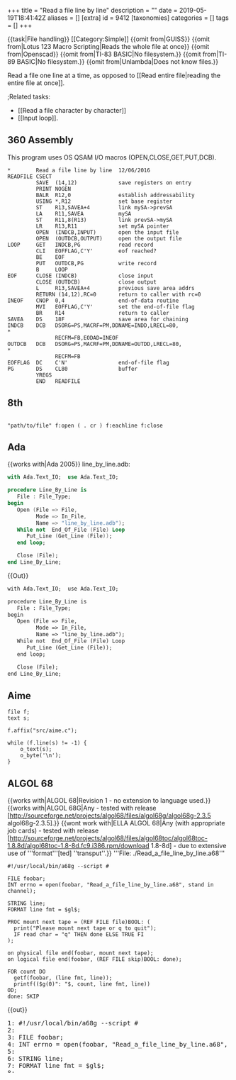 +++
title = "Read a file line by line"
description = ""
date = 2019-05-19T18:41:42Z
aliases = []
[extra]
id = 9412
[taxonomies]
categories = []
tags = []
+++

{{task|File handling}} [[Category:Simple]]
{{omit from|GUISS}}
{{omit from|Lotus 123 Macro Scripting|Reads the whole file at once}}
{{omit from|Openscad}}
{{omit from|TI-83 BASIC|No filesystem.}}
{{omit from|TI-89 BASIC|No filesystem.}}
{{omit from|Unlambda|Does not know files.}}

Read a file one line at a time,
as opposed to [[Read entire file|reading the entire file at once]].


;Related tasks:
* [[Read a file character by character]]
* [[Input loop]].





## 360 Assembly

This program uses OS QSAM I/O macros (OPEN,CLOSE,GET,PUT,DCB).

```360asm
*        Read a file line by line  12/06/2016
READFILE CSECT
         SAVE  (14,12)             save registers on entry
         PRINT NOGEN
         BALR  R12,0               establish addressability
         USING *,R12               set base register
         ST    R13,SAVEA+4         link mySA->prevSA
         LA    R11,SAVEA           mySA
         ST    R11,8(R13)          link prevSA->mySA
         LR    R13,R11             set mySA pointer
         OPEN  (INDCB,INPUT)       open the input file
         OPEN  (OUTDCB,OUTPUT)     open the output file
LOOP     GET   INDCB,PG            read record
         CLI   EOFFLAG,C'Y'        eof reached?
         BE    EOF
         PUT   OUTDCB,PG           write record
         B     LOOP
EOF      CLOSE (INDCB)             close input
         CLOSE (OUTDCB)            close output
         L     R13,SAVEA+4         previous save area addrs
         RETURN (14,12),RC=0       return to caller with rc=0
INEOF    CNOP  0,4                 end-of-data routine
         MVI   EOFFLAG,C'Y'        set the end-of-file flag
         BR    R14                 return to caller
SAVEA    DS    18F                 save area for chaining
INDCB    DCB   DSORG=PS,MACRF=PM,DDNAME=INDD,LRECL=80,                 *
               RECFM=FB,EODAD=INEOF
OUTDCB   DCB   DSORG=PS,MACRF=PM,DDNAME=OUTDD,LRECL=80,                *
               RECFM=FB
EOFFLAG  DC    C'N'                end-of-file flag
PG       DS    CL80                buffer
         YREGS
         END   READFILE
```



## 8th


```forth

"path/to/file" f:open ( . cr ) f:eachline f:close

```



## Ada

{{works with|Ada 2005}}
line_by_line.adb:

```Ada
with Ada.Text_IO;  use Ada.Text_IO;

procedure Line_By_Line is
   File : File_Type;
begin
   Open (File => File,
         Mode => In_File,
         Name => "line_by_line.adb");
   While not  End_Of_File (File) Loop
      Put_Line (Get_Line (File));
   end loop;

   Close (File);
end Line_By_Line;

```


{{Out}}

```txt
with Ada.Text_IO;  use Ada.Text_IO;

procedure Line_By_Line is
   File : File_Type;
begin
   Open (File => File,
         Mode => In_File,
         Name => "line_by_line.adb");
   While not  End_Of_File (File) Loop
      Put_Line (Get_Line (File));
   end loop;

   Close (File);
end Line_By_Line;

```



## Aime


```aime
file f;
text s;

f.affix("src/aime.c");

while (f.line(s) != -1) {
    o_text(s);
    o_byte('\n');
}
```



## ALGOL 68

{{works with|ALGOL 68|Revision 1 - no extension to language used.}}
{{works with|ALGOL 68G|Any - tested with release [http://sourceforge.net/projects/algol68/files/algol68g/algol68g-2.3.5 algol68g-2.3.5].}}
{{wont work with|ELLA ALGOL 68|Any (with appropriate job cards) - tested with release [http://sourceforge.net/projects/algol68/files/algol68toc/algol68toc-1.8.8d/algol68toc-1.8-8d.fc9.i386.rpm/download 1.8-8d] - due to extensive use of '''format'''[ted] ''transput''.}}
'''File: ./Read_a_file_line_by_line.a68'''
```algol68
#!/usr/local/bin/a68g --script #

FILE foobar;
INT errno = open(foobar, "Read_a_file_line_by_line.a68", stand in channel);

STRING line;
FORMAT line fmt = $gl$;

PROC mount next tape = (REF FILE file)BOOL: (
  print("Please mount next tape or q to quit");
  IF read char = "q" THEN done ELSE TRUE FI
);

on physical file end(foobar, mount next tape);
on logical file end(foobar, (REF FILE skip)BOOL: done);

FOR count DO
  getf(foobar, (line fmt, line));
  printf(($g(0)": "$, count, line fmt, line))
OD;
done: SKIP
```

{{out}}
<pre style="height:15ex;overflow:scroll">
1: #!/usr/local/bin/a68g --script #
2:
3: FILE foobar;
4: INT errno = open(foobar, "Read_a_file_line_by_line.a68", stand in channel);
5:
6: STRING line;
7: FORMAT line fmt = $gl$;
8:
9: PROC mount next tape = (REF FILE file)BOOL: (
10:   print("Please mount next tape or q to quit");
11:   IF read char = "q" THEN done ELSE TRUE FI
12: );
13:
14: on physical file end(foobar, mount next tape);
15: on logical file end(foobar, (REF FILE skip)BOOL: done);
16:
17: FOR count DO
18:   getf(foobar, (line fmt, line));
19:   printf(($g(0)": "$, count, line fmt, line))
20: OD;
21: done: SKIP

```



## Astro


```python
for line in lines open('input.txt'):
    print line

```



## ARM Assembly

{{works with|as|Raspberry Pi}}

```ARM Assembly

/* ARM assembly Raspberry PI  */
/*  program readfile.s   */

/* Constantes    */
.equ STDOUT, 1                           @ Linux output console
.equ EXIT,   1                           @ Linux syscall
.equ READ,   3
.equ WRITE,  4
.equ OPEN,   5
.equ CLOSE,  6

.equ O_RDWR,  0x0002                    @ open for reading and writing

.equ BUFFERSIZE,          100
.equ LINESIZE,            100

/*******************************************/
/* Structures                               */
/********************************************/
/* structure read file*/
    .struct  0
readfile_Fd:                           @ File descriptor
    .struct  readfile_Fd + 4
readfile_buffer:                       @ read buffer
    .struct  readfile_buffer + 4
readfile_buffersize:                   @ buffer size
    .struct  readfile_buffersize + 4
readfile_line:                         @ line buffer
    .struct  readfile_line + 4
readfile_linesize:                     @ line buffer size
    .struct  readfile_linesize + 4
readfile_pointer:
    .struct  readfile_pointer + 4      @ read pointer  (init to buffer size + 1)
readfile_end:
/* Initialized data */
.data
szFileName:              .asciz "fictest.txt"
szCarriageReturn:        .asciz "\n"
/* datas error display */
szMessErreur:        .asciz "Error detected.\n"
szMessErr:           .ascii "Error code hexa : "
sHexa:               .space 9,' '
                     .ascii "  decimal :  "
sDeci:               .space 15,' '
                     .asciz "\n"

/* UnInitialized data */
.bss
sBuffer:             .skip BUFFERSIZE             @ buffer result
szLineBuffer:        .skip LINESIZE
.align 4
stReadFile:          .skip readfile_end

/*  code section */
.text
.global main
main:
    ldr r0,iAdrszFileName               @ File name
    mov r1,#O_RDWR                      @  flags
    mov r2,#0                           @ mode
    mov r7,#OPEN                        @ open file
    svc #0
    cmp r0,#0                           @ error ?
    ble error
    ldr r1,iAdrstReadFile               @ init struture readfile
    str r0,[r1,#readfile_Fd]            @ save FD in structure
    ldr r0,iAdrsBuffer                  @ buffer address
    str r0,[r1,#readfile_buffer]
    mov r0,#BUFFERSIZE                  @ buffer size
    str r0,[r1,#readfile_buffersize]
    ldr r0,iAdrszLineBuffer             @ line buffer address
    str r0,[r1,#readfile_line]
    mov r0,#LINESIZE                    @ line buffer size
    str r0,[r1,#readfile_linesize]
    mov r0,#BUFFERSIZE + 1              @ init read pointer
    str r0,[r1,#readfile_pointer]
1:                                      @ begin read loop
    mov r0,r1
    bl readLineFile
    cmp r0,#0
    beq end                             @ end loop
    blt error

    ldr r0,iAdrszLineBuffer             @  display line
    bl affichageMess
    ldr r0,iAdrszCarriageReturn         @ display line return
    bl affichageMess
    b 1b                                @ and loop

end:
    ldr r1,iAdrstReadFile
    ldr r0,[r1,#readfile_Fd]            @ load FD to structure
    mov r7, #CLOSE                      @ call system close file
    svc #0
    cmp r0,#0
    blt error
    mov r0,#0                           @ return code
    b 100f
error:
    ldr r1,iAdrszMessErreur             @ error message
    bl   displayError
    mov r0,#1                           @ return error code
100:                                    @ standard end of the program
    mov r7, #EXIT                       @ request to exit program
    svc 0                               @ perform system call
iAdrsBuffer:               .int sBuffer
iAdrszFileName:            .int szFileName
iAdrszMessErreur:          .int szMessErreur
iAdrszCarriageReturn:      .int szCarriageReturn
iAdrstReadFile:            .int stReadFile
iAdrszLineBuffer:          .int szLineBuffer
/******************************************************************/
/*     sub strings  index start  number of characters             */
/******************************************************************/
/* r0 contains the address of the structure */
/* r0 returns number of characters or -1 if error */
readLineFile:
    push {r1-r8,lr}                             @ save  registers
    mov r4,r0                                   @ save structure
    ldr r1,[r4,#readfile_buffer]
    ldr r2,[r4,#readfile_buffersize]
    ldr r5,[r4,#readfile_pointer]
    ldr r6,[r4,#readfile_linesize]
    ldr r7,[r4,#readfile_buffersize]
    ldr r8,[r4,#readfile_line]
    mov r3,#0                                   @ line pointer
    strb r3,[r8,r3]                             @ store zéro in line buffer
    cmp r5,r2                                   @ pointer buffer < buffer size ?
    ble 2f                                      @ no file read
1:                                              @ loop read file
    ldr r0,[r4,#readfile_Fd]
    mov r7,#READ                                @ call system read file
    svc 0
    cmp r0,#0                                   @ error read or end ?
    ble 100f
    mov r7,r0                                   @ number of read characters
    mov r5,#0                                   @ init buffer pointer

2:                                              @ begin loop copy characters
    ldrb r0,[r1,r5]                             @ load 1 character read buffer
    cmp r0,#0x0A                                @ end line ?
    beq 4f
    strb r0,[r8,r3]                             @ store character in line buffer
    add r3,#1                                   @ increment pointer line
    cmp r3,r6
    movgt r0,#-2                                @ line buffer too small -> error
    bgt 100f
    add r5,#1                                   @ increment buffer pointer
    cmp r5,r2                                   @ end buffer ?
    bge 1b                                      @ yes new read
    cmp r5,r7                                   @ read characters ?
    blt 2b                                      @ no loop
                                                @ final
    cmp r3,#0                                   @ no characters in line buffer ?
    beq 100f
4:
    mov r0,#0
    strb r0,[r8,r3]                             @ store zéro final
    add r5,#1
    str r5,[r4,#readfile_pointer]               @ store pointer in structure
    str r7,[r4,#readfile_buffersize]            @ store number of last characters
    mov r0,r3                                   @ return length of line
100:
    pop {r1-r8,lr}                              @ restaur registers
    bx lr                                       @ return

/******************************************************************/
/*     display text with size calculation                         */
/******************************************************************/
/* r0 contains the address of the message */
affichageMess:
    push {r0,r1,r2,r7,lr}                       @ save  registers
    mov r2,#0                                   @ counter length */
1:                                              @ loop length calculation
    ldrb r1,[r0,r2]                             @ read octet start position + index
    cmp r1,#0                                   @ if 0 its over
    addne r2,r2,#1                              @ else add 1 in the length
    bne 1b                                      @ and loop
                                                @ so here r2 contains the length of the message
    mov r1,r0                                   @ address message in r1
    mov r0,#STDOUT                              @ code to write to the standard output Linux
    mov r7, #WRITE                              @ code call system "write"
    svc #0                                      @ call system
    pop {r0,r1,r2,r7,lr}                        @ restaur registers
    bx lr                                       @ return
/***************************************************/
/*   display error message                        */
/***************************************************/
/* r0 contains error code  r1 : message address */
displayError:
    push {r0-r2,lr}                         @ save registers
    mov r2,r0                               @ save error code
    mov r0,r1
    bl affichageMess
    mov r0,r2                               @ error code
    ldr r1,iAdrsHexa
    bl conversion16                         @ conversion hexa
    mov r0,r2                               @ error code
    ldr r1,iAdrsDeci                        @ result address
    bl conversion10S                        @ conversion decimale
    ldr r0,iAdrszMessErr                    @ display error message
    bl affichageMess
100:
    pop {r0-r2,lr}                          @ restaur registers
    bx lr                                   @ return
iAdrszMessErr:                 .int szMessErr
iAdrsHexa:                     .int sHexa
iAdrsDeci:                     .int sDeci
/******************************************************************/
/*     Converting a register to hexadecimal                      */
/******************************************************************/
/* r0 contains value and r1 address area   */
conversion16:
    push {r1-r4,lr}                          @ save registers
    mov r2,#28                               @ start bit position
    mov r4,#0xF0000000                       @ mask
    mov r3,r0                                @ save entry value
1:                                           @ start loop
    and r0,r3,r4                             @ value register and mask
    lsr r0,r2                                @ move right
    cmp r0,#10                               @ compare value
    addlt r0,#48                             @ <10  ->digit
    addge r0,#55                             @ >10  ->letter A-F
    strb r0,[r1],#1                          @ store digit on area and + 1 in area address
    lsr r4,#4                                @ shift mask 4 positions
    subs r2,#4                               @ counter bits - 4 <= zero  ?
    bge 1b                                   @ no -> loop

100:
    pop {r1-r4,lr}                                     @ restaur registers
    bx lr
/***************************************************/
/*  Converting a register to a signed decimal      */
/***************************************************/
/* r0 contains value and r1 area address    */
conversion10S:
    push {r0-r4,lr}       @ save registers
    mov r2,r1             @ debut zone stockage
    mov r3,#'+'           @ par defaut le signe est +
    cmp r0,#0             @ negative number ?
    movlt r3,#'-'         @ yes
    mvnlt r0,r0           @ number inversion
    addlt r0,#1
    mov r4,#10            @ length area
1:                        @ start loop
    bl divisionpar10U
    add r1,#48            @ digit
    strb r1,[r2,r4]       @ store digit on area
    sub r4,r4,#1          @ previous position
    cmp r0,#0             @ stop if quotient = 0
    bne 1b

    strb r3,[r2,r4]       @ store signe
    subs r4,r4,#1         @ previous position
    blt  100f             @ if r4 < 0 -> end

    mov r1,#' '           @ space
2:
    strb r1,[r2,r4]       @store byte space
    subs r4,r4,#1         @ previous position
    bge 2b                @ loop if r4 > 0
100:
    pop {r0-r4,lr}        @ restaur registers
    bx lr
/***************************************************/
/*   division par 10   unsigned                    */
/***************************************************/
/* r0 dividende   */
/* r0 quotient    */
/* r1 remainder   */
divisionpar10U:
    push {r2,r3,r4, lr}
    mov r4,r0                                          @ save value
    //mov r3,#0xCCCD                                   @ r3 <- magic_number lower  raspberry 3
    //movt r3,#0xCCCC                                  @ r3 <- magic_number higter raspberry 3
    ldr r3,iMagicNumber                                @ r3 <- magic_number    raspberry 1 2
    umull r1, r2, r3, r0                               @ r1<- Lower32Bits(r1*r0) r2<- Upper32Bits(r1*r0)
    mov r0, r2, LSR #3                                 @ r2 <- r2 >> shift 3
    add r2,r0,r0, lsl #2                               @ r2 <- r0 * 5
    sub r1,r4,r2, lsl #1                               @ r1 <- r4 - (r2 * 2)  = r4 - (r0 * 10)
    pop {r2,r3,r4,lr}
    bx lr                                              @ leave function
iMagicNumber:  	.int 0xCCCCCCCD


```



## AutoHotkey



```AutoHotkey
; --> Prompt the user to select the file being read

FileSelectFile, File, 1, %A_ScriptDir%, Select the (text) file to read, Documents (*.txt) ; Could of course be set to support other filetypes
If Errorlevel ; If no file selected
	ExitApp

; --> Main loop: Input (File), Output (Text)

Loop
{
FileReadLine, Line, %File%, %A_Index% ; Reads line N (where N is loop iteration)
if Errorlevel ; If line does not exist, break loop
	break
Text .= A_Index ". " Line . "`n" ; Appends the line to the variable "Text", adding line number before & new line after
}

; --> Delivers the output as a text file

FileDelete, Output.txt ; Makes sure output is clear before writing
FileAppend, %Text%, Output.txt ; Writes the result to Output.txt
Run Output.txt ; Shows the created file
```



## AWK

Reading files line-by-line is the standard operation of awk.

'''One-liner:'''

```AWK
awk '{ print $0 }' filename
```


'''Shorter:'''

Printing the input is the default-action for matching lines,
and "1" evaluates to "True",

so this is the shortest possible awk-program
(not counting the [[Empty program]]):

```AWK
awk '1' filename
```


'''Longer:'''

Reading several files, with some processing:

```AWK
# usage: awk  -f readlines.awk  *.txt
BEGIN  { print "# Reading..." }
FNR==1 { f++; print "# File #" f, ":", FILENAME }
/^#/   { c++; next }               # skip lines starting with "#", but count them
/you/  { gsub("to", "TO") }        # change text in lines with "you" somewhere
/TO/   { print FNR,":",$0; next }  # print with line-number
       { print }                   # same as "print $0"
END    { print "# Done with", f, "file(s), with a total of", NR, "lines." }
END    { print "# Comment-lines:", c }
```

Note:
* The variables c and f are initialized automatically to 0
*  NR is the number of records read so far, for all files read
* FNR is the number of records read from the current file
* There can be multiple BEGIN and END-blocks
{{in}}

```txt

# This is the file input.txt
you can use it
to provide input
to your program to do
some processing.

```

{{out}}

```txt

# Reading...
# File #1 : input.txt
you can use it
to provide input
4 : TO your program TO do
some processing.
# Done with 1 file(s), with a total of 5 lines.
# Comment-lines: 1

```



## BASIC


=
## BaCon
=

```freebasic
' Read a file line by line
filename$ = "readlines.bac"
OPEN filename$ FOR READING AS fh
READLN fl$ FROM fh
WHILE ISFALSE(ENDFILE(fh))
    INCR lines
    READLN fl$ FROM fh
WEND
PRINT lines, " lines in ", filename$
CLOSE FILE fh
```


{{out}}

```txt
prompt$ ./readlines
10 lines in readlines.bac
```


==={{header|IS-BASIC}}===
<lang IS-BASIC>100 INPUT PROMPT "Filename: ":NAME$
110 OPEN #1:NAME$ ACCESS INPUT
120 COPY FROM #1 TO #0
130 CLOSE #1
```


=
## Locomotive Basic
=


```locobasic
10 OPENIN"foo.txt"
20 WHILE NOT EOF
30 LINE INPUT#9,i$
40 PRINT i$
50 WEND
```


=
## ZX Spectrum Basic
=
The tape recorder interface does not support fragmented reads, because tape recorder start and stop is not atomic, (and a leadin is required for tape input).
However, the microdrive does support fragmented reads.
In the following example, we read a file line by line from a file on microdrive 1.


```basic
10 REM open my file for input
20 OPEN #4;"m";1;"MYFILE": REM stream 4 is the first available for general purpose
30 INPUT #4; LINE a$: REM a$ will hold our line from the file
40 REM because we do not know how many lines are in the file, we need an error trap
50 REM to gracefully exit when the file is read. (omitted from this example)
60 REM to prevent an error at end of file, place a handler here
100 GOTO 30
```



## Batch File

This takes account on the blank lines, because FOR ignores blank lines when reading a file.

```dos
@echo off
rem delayed expansion must be disabled before the FOR command.
setlocal disabledelayedexpansion
for /f "tokens=1* delims=]" %%A in ('type "File.txt"^|find /v /n ""') do (
	set var=%%B
	setlocal enabledelayedexpansion
		echo(!var!
	endlocal
)
```



## BBC BASIC

{{works with|BBC BASIC for Windows}}
This method is appropriate if the lines are terminated by a single CR or LF:

```bbcbasic
      file% = OPENIN("*.txt")
      IF file%=0 ERROR 100, "File could not be opened"
      WHILE NOT EOF#file%
        a$ = GET$#file%
      ENDWHILE
      CLOSE #file%
```

This method is appropriate if the lines are terminated by a CRLF pair:

```bbcbasic
      file% = OPENIN("*.txt")
      IF file%=0 ERROR 100, "File could not be opened"
      WHILE NOT EOF#file%
        INPUT #file%, a$
        IF ASCa$=10 a$ = MID$(a$,2)
      ENDWHILE
      CLOSE #file%
```



## Bracmat

<code>fil</code> is a relatively low level Bracmat function for manipulating files. Depending on the parameters it opens, closes, reads, writes a file or reads or sets the file position.

```bracmat
  fil$("test.txt",r)    { r opens a text file, rb opens a binary file for reading }
& fil$(,STR,\n)         { first argument empty: same as before (i.e. "test.txt") }
                        { if \n were replaced by e.g. "\n\t " we would read word-wise instead }
& 0:?lineno
&   whl
  ' ( fil$:(?line.?sep) { "sep" contains found stop character, i.e. \n }
    & put$(line (1+!lineno:?lineno) ":" !line \n)
    )
& (fil$(,SET,-1)|);     { Setting file position before start closes file, and fails.
                          Therefore the | }
```



## Brat


```brat
include :file

file.each_line "foobar.txt" { line |
  p line
}
```



## C


### with fgets


```c
/*
 * Read (and write) the standard input file
 * linie-by-line. This version is for ASCII
 * encoded text files.
 */
#include <stdio.h>

/*
 * BUFSIZE is a max size of line plus 1.
 *
 * It would be nice to dynamically allocate  bigger buffer for longer lines etc.
 * - but this example is as simple as possible. Dynamic buffer allocation from
 * the heap may not be a good idea as it seems, because it can cause memory
 * segmentation in embeded systems.
 */
#define BUFSIZE 1024

int main(void)
{
    static char buffer[BUFSIZE];

    /*
     * Never use gets() instead fgets(), because gets()
     * is a really unsafe function.
     */
    while (fgets(buffer, BUFSIZE, stdin))
        puts(buffer);

    return 0;
}
```



### with getline


```C
// From manpage for "getline"

#include <stdio.h>
#include <stdlib.h>

int main(void)
{
	FILE *stream;
	char *line = NULL;
	size_t len = 0;
	ssize_t read;

	stream = fopen("file.txt", "r");
	if (stream == NULL)
		exit(EXIT_FAILURE);

	while ((read = getline(&line, &len, stream)) != -1) {
		printf("Retrieved line of length %u :\n", read);
		printf("%s", line);
	}

	free(line);
	fclose(stream);
	exit(EXIT_SUCCESS);
}
```


=== Using mmap() ===
Implementation using mmap syscall.  Works on Linux 2.6.* and on *BSDs.  Line reading routine takes a callback function, each line is passed into callback as begin and end pointer.  Let OS handle your memory pages, we don't need no stinking mallocs.

```c
#include <stdio.h>
#include <sys/types.h>
#include <sys/stat.h>
#include <fcntl.h>
#include <unistd.h>
#include <sys/mman.h>
#include <errno.h>
#include <err.h>

int read_lines(const char * fname, int (*call_back)(const char*, const char*))
{
        int fd = open(fname, O_RDONLY);
        struct stat fs;
        char *buf, *buf_end;
        char *begin, *end, c;

        if (fd == -1) {
                err(1, "open: %s", fname);
                return 0;
        }

        if (fstat(fd, &fs) == -1) {
                err(1, "stat: %s", fname);
                return 0;
        }

        /* fs.st_size could have been 0 actually */
        buf = mmap(0, fs.st_size, PROT_READ, MAP_SHARED, fd, 0);
        if (buf == (void*) -1) {
                err(1, "mmap: %s", fname);
                close(fd);
                return 0;
        }

        buf_end = buf + fs.st_size;

        begin = end = buf;
        while (1) {
                if (! (*end == '\r' || *end == '\n')) {
                        if (++end < buf_end) continue;
                } else if (1 + end < buf_end) {
                        /* see if we got "\r\n" or "\n\r" here */
                        c = *(1 + end);
                        if ( (c == '\r' || c == '\n') && c != *end)
                                ++end;
                }

                /* call the call back and check error indication. Announce
                   error here, because we didn't tell call_back the file name */
                if (! call_back(begin, end)) {
                        err(1, "[callback] %s", fname);
                        break;
                }

                if ((begin = ++end) >= buf_end)
                        break;
        }

        munmap(buf, fs.st_size);
        close(fd);
        return 1;
}

int print_line(const char* begin, const char* end)
{
        if (write(fileno(stdout), begin, end - begin + 1) == -1) {
                return 0;
        }
        return 1;
}

int main()
{
        return read_lines("test.ps", print_line) ? 0 : 1;
}

```



## C++

{{works with|C++03 to C++17 }}

```cpp
#include <fstream>
#include <string>
#include <iostream>

int main( int argc , char** argv ) {
   int linecount = 0 ;
   std::string line  ;
   std::ifstream infile( argv[ 1 ] ) ; // input file stream
   if ( infile ) {
      while ( getline( infile , line ) ) {
	 std::cout << linecount << ": "
                   << line      << '\n' ;  //supposing '\n' to be line end
	 linecount++ ;
      }
   }
   infile.close( ) ;
   return 0 ;
}
```



### =using std::getline=


{{works with|C++| 11+ }}


```txt

"thefile.txt"
888 4432
100  -25
doggie

```



```cpp

#include <fstream>
#include <iostream>
#include <sstream>
#include <string>

int main()
{
  std::ifstream infile("thefile.txt");
  std::string line;
  while (std::getline(infile, line) )
     {
        std::istringstream iss(line);
        int a, b;
        if (!(iss >> a >> b)) { break; } // if no error a and b get values from file

        std::cout << "a:\t" << a <<"\n";
        std::cout << "b:\t" << b <<"\n";
     }
      std::cout << "finished" << std::endl;
}
```


{{out}}

```txt

a: 888
b: 4432
a: 100
b: -25
finished


```



{{libheader|U++}}


```cpp
#include <Core/Core.h>

using namespace Upp;

CONSOLE_APP_MAIN
{
	FileIn in(CommandLine()[0]);
	while(in && !in.IsEof())
		Cout().PutLine(in.GetLine());
}
```



## C#

'File.ReadLines' reads the lines of a file which could easily be stepped through.

```c#
foreach (string readLine in File.ReadLines("FileName"))
  DoSomething(readLine);
```

A full code may look like;

```c#
using System;
using System.IO;
using System.Text;

namespace RosettaCode
{
  internal class Program
  {
    private static void Main()
    {
      var sb = new StringBuilder();
      string F = "File.txt";

      // Read a file, line by line.
      try
      {
        foreach (string readLine in File.ReadLines(F))
        {
          // Use the data in some way...
          sb.Append(readLine);
          sb.Append("\n");
        }
      }
      catch (Exception exception)
      {
        Console.WriteLine(exception.Message);
        Environment.Exit(1);
      }

      // Preset the results
      Console.WriteLine(sb.ToString());
    }
  }
}
```



## Clojure



```Clojure

(with-open [r (clojure.java.io/reader "some-file.txt")]
   (doseq [l (line-seq r)]
     (println l)))

```



## COBOL


```cobol
       IDENTIFICATION DIVISION.
       PROGRAM-ID. read-file-line-by-line.

       ENVIRONMENT DIVISION.
       INPUT-OUTPUT SECTION.
       FILE-CONTROL.
           SELECT input-file ASSIGN TO "input.txt"
               ORGANIZATION LINE SEQUENTIAL
               FILE STATUS input-file-status.

       DATA DIVISION.
       FILE SECTION.
       FD  input-file.
       01  input-record PIC X(256).

       WORKING-STORAGE SECTION.
       01  input-file-status PIC 99.
           88  file-is-ok    VALUE 0.
           88  end-of-file   VALUE 10.

       01  line-count        PIC 9(6).

       PROCEDURE DIVISION.
           OPEN INPUT input-file
           IF NOT file-is-ok
               DISPLAY "The file could not be opened."
               GOBACK
           END-IF

           PERFORM VARYING line-count FROM 1 BY 1 UNTIL end-of-file
               READ input-file
               DISPLAY line-count ": " FUNCTION TRIM(input-record)
           END-PERFORM

           CLOSE input-file

           GOBACK
           .
```



## CoffeeScript

{{works_with|node.js}}

```coffeescript

# This module shows two ways to read a file line-by-line in node.js.
fs = require 'fs'

# First, let's keep things simple, and do things synchronously.  This
# approach is well-suited for simple scripts.
do ->
  fn = "read_file.coffee"
  for line in fs.readFileSync(fn).toString().split '\n'
    console.log line
  console.log "DONE SYNC!"

# Now let's complicate things.
#
# Use the following code when files are large, and memory is
# constrained and/or where you want a large amount of concurrency.
#
# Protocol:
#   Call LineByLineReader, which calls back to you with a reader.
#   The reader has two methods.
#      next_line: call to this when you want a new line
#      close: call this when you are done using the file before
#         it has been read completely
#
#   When you call next_line, you must supply two callbacks:
#     line_cb: called back when there is a line of text
#     done_cb: called back when there is no more text in the file
LineByLineReader = (fn, cb) ->
  fs.open fn, 'r', (err, fd) ->
    bufsize = 256
    pos = 0
    text = ''
    eof = false
    closed = false
    reader =
      next_line: (line_cb, done_cb) ->
        if eof
          if text
            last_line = text
            text = ''
            line_cb last_line
          else
            done_cb()
          return

        new_line_index = text.indexOf '\n'
        if new_line_index >= 0
          line = text.substr 0, new_line_index
          text = text.substr new_line_index + 1, text.length - new_line_index - 1
          line_cb line
        else
          frag = new Buffer(bufsize)
          fs.read fd, frag, 0, bufsize, pos, (err, bytesRead) ->
            s = frag.toString('utf8', 0, bytesRead)
            text += s
            pos += bytesRead
            if (bytesRead)
              reader.next_line line_cb, done_cb
            else
              eof = true
              fs.closeSync(fd)
              closed = true
              reader.next_line line_cb, done_cb
        close: ->
          # The reader should call this if they abandon mid-file.
          fs.closeSync(fd) unless closed

    cb reader

# Test our interface here.
do ->
  console.log '---'
  fn = 'read_file.coffee'
  LineByLineReader fn, (reader) ->
    callbacks =
      process_line: (line) ->
         console.log line
         reader.next_line callbacks.process_line, callbacks.all_done
      all_done: ->
        console.log "DONE ASYNC!"
    reader.next_line callbacks.process_line, callbacks.all_done

```



## Common Lisp


```lisp
(with-open-file (input "file.txt")
   (loop for line = (read-line input nil)
      while line do (format t "~a~%" line)))
```



## D


```d
void main() {
    import std.stdio;

    foreach (line; "read_a_file_line_by_line.d".File.byLine)
        line.writeln;
}
```

The File is managed by reference count, and it gets closed when it gets out of scope or it changes. The 'line' is a char[] (with newline), so if you need a string you have to idup it.

## DCL


```DCL
$ open input input.txt
$ loop:
$  read /end_of_file = done input line
$  goto loop
$ done:
$ close input
```


## Delphi


```Delphi

   procedure ReadFileByLine;
   var
      TextFile: text;
      TextLine: String;
   begin
      Assign(TextFile, 'c:\test.txt');
      Reset(TextFile);
      while not Eof(TextFile) do
         Readln(TextFile, TextLine);
      CloseFile(TextFile);
   end;

```

The example file (above) '''"c:\test.txt"''' is assigned to the text file variable '''"TextFile"''' is opened and any line is read in a loop into the string variable '''"TextLine"'''.


```Delphi

procedure ReadFileByLine;
   var
      TextLines :  TStringList;
      i         :  Integer;
   begin
      TextLines := TStringList.Create;
      TextLines.LoadFromFile('c:\text.txt');
      for i := 0 to TextLines.count -1 do
      ShowMessage(TextLines[i]);
   end;

```


Above uses the powerful utility classs type [http://www.delphibasics.co.uk/RTL.asp?Name=TStringList TStringList]  from Classes Unit

See also GNU LGPL (Delphi replacement) [http://www.lazarus.freepascal.org/ Lazarus IDE FreePascal] and specifically [http://wiki.lazarus.freepascal.org/TString_List-TString_Tutorial Lazarus FreePascal Equivalent for TStringList]

## Elena

ELENA 4.x :

```elena
import system'io;
import extensions;
import extensions'routines;

public program()
{
    File.assign:"file.txt".forEachLine(printingLn)
}
```



## Elixir

Two Slightly different solutions in the FileReader namespace

```Elixir

  defmodule FileReader do
    # Create a File.Stream and inspect each line
    def by_line(path) do
      File.stream!(path)
        |> Stream.map(&(IO.inspect(&1)))
	|> Stream.run
      end

    def bin_line(path) do
    # Build the stream in binary instead for performance increase
      case File.open(path) do
        # File returns a tuple, {:ok,file}, if successful
        {:ok, file} ->
	  IO.binstream(file, :line)
	    |> Stream.map(&(IO.inspect(&1)))
	    |> Stream.run
	# And returns {:error,reason} if unsuccessful
	{:error,reason} ->
	# Use Erlang's format_error to return an error string
	  :file.format_error(reason)
      end
    end
  end

```



## Erlang

read_a_file_line_by_line:into_list/1 is used by [[Read_a_specific_line_from_a_file]]. If this task is updated keep backwards compatibility, or change [[Read_a_specific_line_from_a_file]], too.

```erlang

-module( read_a_file_line_by_line ).

-export( [into_list/1] ).

into_list( File ) ->
        {ok, IO} = file:open( File, [read] ),
        into_list( io:get_line(IO, ''), IO, [] ).


into_list( eof, _IO, Acc ) -> lists:reverse( Acc );
into_list( {error, _Error}, _IO, Acc ) -> lists:reverse( Acc );
into_list( Line, IO, Acc ) -> into_list( io:get_line(IO, ''), IO, [Line | Acc] ).

```


{{out}}

```txt

6> read_a_file_line_by_line:into_list("read_a_file_line_by_line.erl").
["-module( read_a_file_line_by_line ).\n","\n",
 "-export( [into_list/1] ).\n","\n","into_list( File ) ->\n",
 "\t{ok, IO} = file:open( File, [read] ),\n",
 "\tinto_list( io:get_line(IO, ''), IO, [] ).\n","\n","\n",
 "into_list( eof, _IO, Acc ) -> lists:reverse( Acc );\n",
 "into_list( {error, _Error}, _IO, Acc ) -> lists:reverse( Acc );\n",
 "into_list( Line, IO, Acc ) -> into_list( io:get_line(IO, ''), IO, [Line | Acc] ).\n"]

```



## ERRE


```ERRE

PROGRAM LETTURA

EXCEPTION
    FERROR%=TRUE        ! si e' verificata l'eccezione !
    PRINT("Il file richiesto non esiste .....")
END EXCEPTION

BEGIN
    FERROR%=FALSE
    PRINT("Nome del file";)
    INPUT(FILE$)      ! chiede il nome del file
    OPEN("I",1,FILE$) ! apre un file sequenziale in lettura
      IF NOT FERROR% THEN
         REPEAT
           INPUT(LINE,#1,CH$)   ! legge una riga ....
           PRINT(CH$)           ! ... la stampa ...
         UNTIL EOF(1)           ! ... fine a fine file
      END IF
      PRINT
    CLOSE(1)          ! chiude il file
END PROGRAM

```

From ERRE manual: use an EXCEPTION to trap a "file not found" error. If you change INPUT(LINE statement with a GET you can read the file one character at time.


## Euphoria


```euphoria
constant cmd = command_line()
constant filename = cmd[2]
constant fn = open(filename,"r")
integer i
i = 1
object x
while 1 do
    x = gets(fn)
    if atom(x) then
        exit
    end if
    printf(1,"%2d: %s",{i,x})
    i += 1
end while
close(fn)
```


{{out}}

```txt
 1: constant cmd = command_line()
 2: constant filename = cmd[2]
 3: constant fn = open(filename,"r")
 4: integer i
 5: i = 1
 6: object x
 7: while 1 do
 8:     x = gets(fn)
 9:     if atom(x) then
10:         exit
11:     end if
12:     printf(1,"%2d: %s",{i,x})
13:     i += 1
14: end while
15: close(fn)

```



=={{header|F_Sharp|F#}}==
Using DotNet's [http://msdn.microsoft.com/en-us/library/dd383503.aspx System.IO.File.ReadLines] iterator:

```fsharp
open System.IO

[<EntryPoint>]
let main argv =
    File.ReadLines(argv.[0]) |> Seq.iter (printfn "%s")
    0
```



## Factor



```factor
 "path/to/file" utf8 [ [ readln dup [ print ] when* ] loop ] with-file-reader
```



## Fantom


Reads each line from the file "data.txt".


```fantom

class Main
{
  Void main ()
  {
    File (`data.txt`).eachLine |Str line|
    {
      echo ("Line: $line")
    }
  }
}

```



## Forth



```forth
4096 constant max-line

: third ( A b c -- A b c A )
  >r over r> swap ;

: read-lines ( fileid -- )
  begin  pad max-line third read-line throw
  while  pad swap  ( fileid c-addr u )  \ string excludes the newline
         2drop
  repeat 2drop ;
```



## Fortran


### Old Fortran

Usually, one reads a file with some idea what is in the file and some purpose behind reading it. For this task, suppose that the file just contains plain text, and the text is to be listed, line by line, to the end of the file. The remaining question is how long is the longest record? Some systems enable the reading of a record into a variable that is made big enough to hold whatever the record contains, though perhaps only up to some integer limit such as 65535. Fortran 2000 has formalised the provision of character variables whose size is determined when assigned to (as in <code>TEXT = "This"//"That"</code> where character variable TEXT is reallocated memory so as to hold eight characters, as needed for the assignment) but without a F2000 compiler to test, it is not clear that this arrangement will work for READ statements as well.

So one is faced again with the question "How long is a piece of string?" when choosing a predefined size. I have confronted a singularly witless format for supplying electricity data that would write up to an entire year's worth of half-hourly values to one line though it might be used to write just a few day's worth of data also. The header line specified the date and time slot for each column as <code>Country,Island,Node,MEAN Energy,01AUG2010 Daily ENERGY,01AUG2010 01,01AUG2010 02,01AUG2010 03, ''etc.''</code> so all-in-all it was less trouble to specify CHARACTER*246810 for the input record scratchpad so as not to have to struggle with piecemeal input. In this example, change the value of ENUFF.

A common extension after F77 was the "Q" format, which returns the number of characters yet to be read in the input record. In its absence, one would have to just read the input with A format, and if the input record was shorter than ENUFF, then trailing spaces would be appended to ALINE and if ALINE was capacious then this would waste time. Similarly, for output, trailing spaces should be trimmed off, which means that if the input record contained trailing spaces, they would be lost. The scheme here, available via F90 is to use the Q format feature to determine how long the record is, then, request only that many characters to be placed in ALINE, and, write that many characters to the output which will thereby include any supplied trailing spaces. However, there must of course be no attempt to cram any more than ENUFF characters into ALINE, thus the MIN(L,ENUFF) in the READ statement, where the calculation is done on-the-fly. As well, should L be greater than ENUFF this is worth some remark, and in a way that cannot be confused with a listing line, each of which is prefixed by the record number. The default integer size is 32 bit so the numbers could be large but to avoid annoying blank space in the message, I0 format is used. Earlier Fortrans do not allow this, so one might specify I9.

On the other hand, the output device might be less than accommodating when presented with a line longer than it can print: lineprinters typically printed 120, 132 or maybe 144 characters to a line with anything beyond that ignored if it were not a cause for immediate termination. Thus, the WRITE statement could be augmented with <code>ERR = ''label'', END = ''label''</code> in hope of recovery attempts. If output were to a disc file, the END might be activated on running out of disc space but with windows the system would probably have crashed already. Given a long line to print a teletype printer would just hammer away at the last printing position, but more refined printers would start new lines as needed. I have used a dot-matrix printer that with lineprinter paper could be set to print some 360 cramped characters to a line, and have seen photographs of a special accountant's typewriter with a platen about four feet long. Then for spreadsheet users, there arrived a special printing prog, SIDEWAYS.

Peripheral to the task of reading a file line-by-line is the blather about specifying the file name and opening it. The OPEN statement allows for jumping to an ERR label (just as the READ statement has a jump for end-of-file), and carrying an IOSTAT value to specify the nature of the problem (invalid file name form, file access denied, etc.) but this is all very messy and the error codes are not the same across different systems either. I wish these statements were more like functions and returned TRUE/FALSE or a result code that could be tested in an IF-statement directly, as for example in Burroughs Algol where one could write something like <code>While Read(in) Stuff Do ... ;</code> - though a READ statement returned ''true'' for an I/O error, and ''false'' for success, so one defined ''Ican'' to be ''not'' and wrote <code>While Ican Read(in) Stuff Do ... ;</code>

In the absence of such error reception, ugly messages are presented as the prog. is cancelled, and the most common such error is to name a missing file. So, an INQUIRE statement to check first. This too should have an ERR and IOSTAT blather (the file name might be malformed) but enough is enough. The assignment direction for such codes as EXIST and IOSTAT is ''left'' to right rather than the usual right to left (as in FILE = FNAME), but rather than remember this, it is easiest to take advantage of Fortran's (complete) absence of reserved words and define a logical variable EXIST so that the statement is EXIST = EXIST, and the compiler and the programmer can go their own ways.

```Fortran

      INTEGER ENUFF		!A value has to be specified beforehand,.
      PARAMETER (ENUFF = 2468)	!Provide some provenance.
      CHARACTER*(ENUFF) ALINE	!A perfect size?
      CHARACTER*66 FNAME	!What about file name sizes?
      INTEGER LINPR,IN		!I/O unit numbers.
      INTEGER L,N		!A length, and a record counter.
      LOGICAL EXIST		!This can't be asked for in an "OPEN" statement.
      LINPR = 6			!Standard output via this unit number.
      IN = 10			!Some unit number for the input file.
      FNAME = "Read.for"	!Choose a file name.
      INQUIRE (FILE = FNAME, EXIST = EXIST)	!A basic question.
      IF (.NOT.EXIST) THEN		!Absent?
        WRITE (LINPR,1) FNAME		!Alas, name the absentee.
    1   FORMAT ("No sign of file ",A)	!The name might be mistyped.
        STOP "No file, no go."		!Give up.
      END IF				!So much for the most obvious mishap.
      OPEN (IN,FILE = FNAME, STATUS = "OLD", ACTION = "READ")	!For formatted input.

      N = 0		!No records read so far.
   10 READ (IN,11,END = 20) L,ALINE(1:MIN(L,ENUFF))	!Read only the L characters in the record, up to ENUFF.
   11 FORMAT (Q,A)		!Q = "how many characters yet to be read", A = characters with no limit.
      N = N + 1			!A record has been read.
      IF (L.GT.ENUFF) WRITE (LINPR,12) N,L,ENUFF	!Was it longer than ALINE could accommodate?
   12 FORMAT ("Record ",I0," has length ",I0,": my limit is ",I0)	!Yes. Explain.
      WRITE (LINPR,13) N,ALINE(1:MIN(L,ENUFF))	!Print the record, prefixed by the count.
   13 FORMAT (I9,":",A)		!Fixed number size for alignment.
      GO TO 10			!Do it again.

   20 CLOSE (IN)	!All done.
      END	!That's all.

```

With F90 and later it is possible to use an ALLOCATE statement to prepare a variable of a size determined at run time, so that one could for each record use the <code>Q</code> format code (or a new feature of the READ statement) to ascertain the size of the record about to be read, free the storage for the old ALINE and allocate a new sized ALINE, then read that record into ALINE. This avoids worrying about the record overflowing (or underflowing) ALINE, at the cost of hammering at the memory allocation process.

An alternative approach would be to read the file as UNFORMATTED, just reading binary into some convenient scratchpad and then write the content to the output device, which would make what it could of the ASCII world's dithering between CR, CRLF, LFCR and CR as end-of-record markers. However, this would not be reading the file line-by-line.


## FreeBASIC


```freebasic
' FB 1.05.0 Win64

Open "input.txt" For Input As #1
Dim line_ As String
While Not Eof(1)
  Line Input #1, line_  '' read each line
  Print line_           '' echo it to the console
Wend
Close #1
Print
Print "Press any key to quit"
Sleep
```



## Frink

The lines function can also take an optional second string argument indicating the encoding of the file, and can read from any supported URL type (HTTP, FTP, etc.)

```frink

for line = lines["file:yourfile.txt"]
   println[line]

```



## Gambas


```gambas
Public Sub Main()
Dim hFile As File
Dim sLine As String

hFile = Open "../InputText.txt" For Input

While Not Eof(hFile)
  Line Input #hFile, sLine
  Print sLine
Wend

End
```



## GAP


```gap
ReadByLines := function(name)
	local file, line, count;
	file := InputTextFile(name);
	count := 0;
	while true do
		line := ReadLine(file);
		if line = fail then
			break;
		fi;
		count := count + 1;
	od;
	CloseStream(file);
	return count;
end;

# With [http://www.ibiblio.org/pub/docs/misc/amnesty.txt amnesty.txt]
ReadByLines("amnesty.txt");
# 384
```



## Genie


```genie
[indent=4]
/*
   Read file line by line, in Genie

   valac readFileLines.gs
   ./readFileLines [filename]
*/

init

    fileName:string
    fileName = (args[1] is null) ? "readFileLines.gs" : args[1]
    var file = FileStream.open(fileName, "r")
    if file is null
        stdout.printf("Error: %s did not open\n", fileName)
        return

    lines:int = 0
    line:string? = file.read_line()
    while line is not null
        lines++
        stdout.printf("%04d %s\n", lines, line)
        line = file.read_line()
```


{{out}}

```txt
prompt$ valac readFileLines.gs
prompt$ ./readFileLines nofile
Error: nofile did not open
prompt$ ./readFileLines hello.gs
0001 [indent=4]
0002
0003 init
0004     print "Hello, Genie"
```



## Go

;bufio.Scanner
The bufio package provides Scanner, a convenient interface for reading data such as a file of newline-delimited lines of text. Successive calls to the Scan method will step through the 'tokens' of a file, skipping the bytes between the tokens. The specification of a token is defined by a split function of type SplitFunc; the default split function breaks the input into lines with line termination stripped. Split functions are defined in this package for scanning a file into lines, bytes, UTF-8-encoded runes, and space-delimited words. The client may instead provide a custom split function.

Scanning stops unrecoverably at EOF, the first I/O error, or a token too large to fit in the buffer. When a scan stops, the reader may have advanced arbitrarily far past the last token. Programs that need more control over error handling or large tokens, or must run sequential scans on a reader, should use bufio.Reader instead.


```go
package main

import (
	"bufio"
	"fmt"
	"log"
	"os"
)

func init() {
	log.SetFlags(log.Lshortfile)
}

func main() {
	// Open an input file, exit on error.
	inputFile, err := os.Open("byline.go")
	if err != nil {
		log.Fatal("Error opening input file:", err)
	}

	// Closes the file when we leave the scope of the current function,
	// this makes sure we never forget to close the file if the
	// function can exit in multiple places.
	defer inputFile.Close()

	scanner := bufio.NewScanner(inputFile)

	// scanner.Scan() advances to the next token returning false if an error was encountered
	for scanner.Scan() {
		fmt.Println(scanner.Text())
	}

	// When finished scanning if any error other than io.EOF occured
	// it will be returned by scanner.Err().
	if err := scanner.Err(); err != nil {
		log.Fatal(scanner.Err())
	}
}

```


;ReadLine
This function allows files to be rapidly scanned for desired data while minimizing memory allocations.  It also handles /r/n line endings and allows unreasonably long lines to be handled as error conditions.

```go
package main

import (
    "bufio"
    "fmt"
    "io"
    "log"
    "os"
)

func main() {
    f, err := os.Open("file") // os.OpenFile has more options if you need them
    if err != nil {           // error checking is good practice
        // error *handling* is good practice.  log.Fatal sends the error
        // message to stderr and exits with a non-zero code.
        log.Fatal(err)
    }

    // os.File has no special buffering, it makes straight operating system
    // requests.  bufio.Reader does buffering and has several useful methods.
    bf := bufio.NewReader(f)

    // there are a few possible loop termination
    // conditions, so just start with an infinite loop.
    for {
        // reader.ReadLine does a buffered read up to a line terminator,
        // handles either /n or /r/n, and returns just the line without
        // the /r or /r/n.
        line, isPrefix, err := bf.ReadLine()

        // loop termination condition 1:  EOF.
        // this is the normal loop termination condition.
        if err == io.EOF {
            break
        }

        // loop termination condition 2: some other error.
        // Errors happen, so check for them and do something with them.
        if err != nil {
            log.Fatal(err)
        }

        // loop termination condition 3: line too long to fit in buffer
        // without multiple reads.  Bufio's default buffer size is 4K.
        // Chances are if you haven't seen a line terminator after 4k
        // you're either reading the wrong file or the file is corrupt.
        if isPrefix {
            log.Fatal("Error: Unexpected long line reading", f.Name())
        }

        // success.  The variable line is now a byte slice based on on
        // bufio's underlying buffer.  This is the minimal churn necessary
        // to let you look at it, but note! the data may be overwritten or
        // otherwise invalidated on the next read.  Look at it and decide
        // if you want to keep it.  If so, copy it or copy the portions
        // you want before iterating in this loop.  Also note, it is a byte
        // slice.  Often you will want to work on the data as a string,
        // and the string type conversion (shown here) allocates a copy of
        // the data.  It would be safe to send, store, reference, or otherwise
        // hold on to this string, then continue iterating in this loop.
        fmt.Println(string(line))
    }
}
```

;ReadString
In comparison, ReadString is a little quick and dirty, but is often good enough.

```go
package main

import (
    "bufio"
    "fmt"
    "io"
    "log"
    "os"
)

func main() {
    f, err := os.Open("file")
    if err != nil {
        log.Fatal(err)
    }
    bf := bufio.NewReader(f)
    for {
        switch line, err := bf.ReadString('\n'); err {
        case nil:
            // valid line, echo it.  note that line contains trailing \n.
            fmt.Print(line)
        case io.EOF:
            if line > "" {
                // last line of file missing \n, but still valid
                fmt.Println(line)
            }
            return
        default:
            log.Fatal(err)
        }
    }
}
```



## Groovy


```groovy
new File("Test.txt").eachLine { line, lineNumber ->
    println "processing line $lineNumber: $line"
}
```



== {{header|Haskell}}==
Thanks to laziness, there's no difference between reading the file all at once and reading it line by line.


```Haskell
main = do
  file <- readFile "linebyline.hs"
  mapM_ putStrLn (lines file)

```


== {{header|Icon}} and {{header|Unicon}} ==
Line oriented I/O is basic.  This program reads lines from "input.txt" into the variable line, but does nothing with it.


```Icon
procedure main()
f := open("input.txt","r") | stop("cannot open file ",fn)
while line := read(f)
close(f)
end
```



## J


J currently discourages this "read just one line" approach.  In addition to the arbitrary character of lines, there are issues of problem size and scope (what happens when you have a billion characters between your newline delimiters?).  Usually, it's easier to just read the entire file, or memory map the file, and when files are so large that that is not practical it's probably better to put the programmer in explicit control of issues like block sizes and exception handling.

This implementation looks for lines separated by ascii character 10.  Lines returned here do not include the line separator character.  Files with no line-separating character at the end are treated as well formed -- if the last character of the file is the line separator that means that you have an empty line at the end of the file.

This implementation does nothing special when dealing with multi-gigabyte lines.  If you encounter an excessively large line and if do not have enough physical memory, your system will experience heavy memory pressure.  If you also do not have enough virtual memory to hold a line you will get an out of memory exception.


```j
cocurrent 'linereader'

  NB. configuration parameter
  blocksize=: 400000

  NB. implementation
  offset=: 0
  position=: 0
  buffer=: ''
  lines=: ''

  create=: monad define
    name=: boxxopen y
    size=: 1!:4 name
    blocks=: 2 <@(-~/\)\ ~. size <. blocksize * i. 1 + >. size % blocksize
  )

  readblocks=: monad define
     if. 0=#blocks do. return. end.
     if. 1<#lines do. return. end.
     whilst. -.LF e.chars do.
       buffer=: buffer,chars=. 1!:11 name,{.blocks
       blocks=: }.blocks
       lines=: <;._2 buffer,LF
     end.
     buffer=: _1{::lines
  )

  next=: monad define
    if. (#blocks)*.2>#lines do. readblocks'' end.
    r=. 0{::lines
    lines=: }.lines
    r
  )
```



```j
   example=: '/tmp/example.txt' conew 'linereader'
   next__example''
this is line 1
   next__example''
and this is line 2
```



## Java


```java
import java.io.BufferedReader;
import java.io.FileReader;

/**
 * Reads a file line by line, processing each line.
 *
 * @author  $Author$
 * @version $Revision$
 */
public class ReadFileByLines {
    private static void processLine(int lineNo, String line) {
        // ...
    }

    public static void main(String[] args) {
        for (String filename : args) {
            BufferedReader br = null;
            FileReader fr = null;
            try {
                fr = new FileReader(filename);
                br = new BufferedReader(fr);
                String line;
                int lineNo = 0;
                while ((line = br.readLine()) != null) {
                    processLine(++lineNo, line);
                }
            }
            catch (Exception x) {
                x.printStackTrace();
            }
            finally {
                if (fr != null) {
                    try {br.close();} catch (Exception ignoreMe) {}
                    try {fr.close();} catch (Exception ignoreMe) {}
                }
            }
        }
    }
}
```

{{works with|Java|7+}}
In Java 7, the try with resources block handles multiple readers and writers without nested try blocks. The loop in the main method would look like this:

```java5
for (String filename : args) {
    try (FileReader fr = new FileReader(filename);BufferedReader br = new BufferedReader(fr)){
        String line;
        int lineNo = 0;
        while ((line = br.readLine()) != null) {
            processLine(++lineNo, line);
        }
    }
    catch (Exception x) {
        x.printStackTrace();
    }
}
```

<code>fr</code> and <code>br</code> are automatically closed when the program exits the try block (it also checks for nulls before closing and throws closing exceptions out of the block).

A more under-the-hood method in Java 7 would be to use the <code>Files</code> class (line numbers can be inferred from indices in the returned <code>List</code>):

```java5
import java.nio.file.Files;
import java.nio.file.Paths;
import java.nio.charset.Charset;
import java.io.IOException;
//...other class code
List<String> lines = null;
try{
    lines = Files.readAllLines(Paths.get(filename), Charset.defaultCharset());
}catch(IOException | SecurityException e){
    //problem with the file
}
```



## JavaScript


```javascript
var fs = require("fs");

var readFile = function(path) {
    return fs.readFileSync(path).toString();
};

console.log(readFile('file.txt'));
```



## jq

When invoked with the -R option, jq will read each line as a JSON string.  For example:

```sh
$ seq 0 5 | jq -R 'tonumber|sin'
0
0.8414709848078965
0.9092974268256817
0.1411200080598672
-0.7568024953079282
-0.9589242746631385
```


To perform any kind of reduction operation while reading the lines one-by-one, one would normally use
`input` or `inputs`.  For example, to compute the maximum of the above sin values:


```sh
$ seq 0 5 | jq -Rn '[inputs | tonumber |sin] | max'
0.9092974268256817
```



## Jsish


```javascript
/* Read by line, in Jsish */
var f = new Channel('read-by-line.jsi');
var line;

while (line = f.gets()) puts(line);
f.close();
```

{{out}}

```txt
prompt$ jsish read-by-line.jsi
/* Read by line, in Jsish */
var f = new Channel('read-by-line.jsi');
var line;

while (line = f.gets()) puts(line);
f.close();
```



## Julia


```julia
open("input_file","r") do f
    for line in eachline(f)
      println("read line: ", line)
    end
end
```



## Kotlin


```scala
// version 1.1.2

import java.io.File

fun main(args: Array<String>) {
    File("input.txt").forEachLine { println(it) }
}
```



## Lasso


```Lasso
local(f) = file('foo.txt')
handle => {#f->close}
#f->forEachLine => {^
    #1
    '
' // note this simply inserts an HTML line break between each line.
^}
```



## Liberty BASIC


```lb
filedialog "Open","*.txt",file$
if file$="" then end
open file$ for input as #f
while not(eof(#f))
    line input #f, t$
    print t$
wend
close #f
```

Mac

```lb
filedialog "Open","*.txt",file$
if file$="" then end
open file$ for input as #f
while not(eof(#f))
    t$ = inputto$(#f, chr$(13))
    print t$
wend
close #f
```

Unix

```lb
filedialog "Open","*.txt",file$
if file$="" then end
open file$ for input as #f
while not(eof(#f))
    t$ = inputto$(#f, chr$(10))
    print t$
wend
close #f
```



## Lingo

The following code works fine for text files using 'CRLF' or 'CR only' as line end characters, but unfortunately not for the *nix default 'LF only' (note: Lingo's implementation Director does not run on Linux. It was originally created for ancient Mac OS systems, and later also ported to Windows):

```lingo
fp = xtra("fileIO").new()
fp.openFile(_movie.path & "input.txt", 1)
fileSize = fp.getLength()
repeat while TRUE
  str = fp.readLine()
  if str.char[1] = numtochar(10) then delete char 1 of str
  if the last char of str = numtochar(13) then delete the last char of str
  put str
  if fp.getPosition()>=fileSize then exit repeat
end repeat
fp.closeFile()
```



## LiveCode


```LiveCode
command readFileLineByLine
    local tFile, tLines, startRead
    put "/usr/share/dict/words" into tFile
    open file tFile for text read
    put true into startRead
    repeat until it is empty and startRead is false
        put false into startRead
        read from file tFile for 1 line
        add 1 to tLines
    end repeat
    close file tFile
    put tLines
end readFileLineByLine
```



## Logo

There are several words which will return a line of input.
* readline - returns a line as a list of words
* readword - returns a line as a single word, or an empty list if it reached the end of file
* readrawline - returns a line as a single word, with no characters escaped

```logo
while [not eof?] [print readline]
```



## Lua


```lua
filename = "input.txt"
fp = io.open( filename, "r" )

for line in fp:lines() do
    print( line )
end

fp:close()

```


### Simpler version

The following achieves the same result as the example above, including implicitly closing the file at the end of the loop.

```Lua

for line in io.lines("input.txt") do
  print(line)
end

```



## M2000 Interpreter

Utf-16LE (wide) and Ansi (locale selective) for Open statement.
Documents have Load.Doc statement to load text file. Here we see how we make indexes, and then reopen for input, and move to index, and then load a line.


```M2000 Interpreter

Module checkit {
      \\ prepare a file
      document a$
      a$={First Line
            Second line
            Third Line
            }
      Save.Doc a$, "checkthis.txt", 0  ' 0 for UTF-16LE
      Flush
      Open "checkthis.txt" For Wide Input as #F
      While not Eof(#f) {
            Data Seek(#f)
            Line Input #F, b$
            Print  b$
      }
      Close #f
      Dim  Index()
      \\ copy stack to index(), flush stack
      Index()=Array([])
      \\ change base to base 1
      Dim  Base 1, Index(len(index()))
      Open "checkthis.txt" For Wide Input as #F
            Seek#F, Index(2)
            Line Input #F, b$
            Print b$  ' print second line
      Close #f
      \\ prepare Ansi file
      Print "Ansi File"
      Save.Doc a$, "checkthis.txt",  1033  ' we use specific locale
      Flush \\ flush the stack to get indexes
      oldlocale=locale
      locale 1033
      \\ no Wide clause
      Open "checkthis.txt" For  Input as #F
      While not Eof(#f) {
            Data Seek(#f)
            Line Input #F, b$
            Print  b$
      }
      Close #f
      Dim  Index()
      \\ copy stack to index(), flush stack
      Index()=Array([])
      \\ change base to base 1
      Dim  Base 1, Index(len(index()))
      Open "checkthis.txt" For Input as #F
            Seek#F, Index(2)
            Line Input #F, b$
            Print b$  ' print second line
      Close #f
      locale oldlocale
}
checkit

```




## Maple


```Maple
path := "file.txt":
while (true) do
	input := readline(path):
	if input = 0 then break; end if:
	#The line is stored in input
end do:
```



## Mathematica


```Mathematica

strm=OpenRead["input.txt"];
If[strm=!=$Failed,
  While[line=!=EndOfFile,
    line=Read[strm];
    (*Do something*)
  ]];
Close[strm];

```


=={{header|MATLAB}} / {{header|Octave}}==

The function fgetl() read lines from file:


```Matlab

  fid = fopen('foobar.txt','r');
  if (fid < 0)
	printf('Error:could not open file\n')
  else
	while ~feof(fid),
		line = fgetl(fid);
                %% process line %%
	end;
        fclose(fid)
  end;
```



## Maxima


```maxima
/* Read a file and return a list of all lines */

readfile(name) := block(
   [v: [ ], f: openr(name), line],
   while stringp(line: readline(f)) do v: endcons(line, v),
   close(f),
   v
)$
```



## Mercury

Basic version.

```mercury
:- module read_a_file_line_by_line.
:- interface.

:- import_module io.

:- pred main(io::di, io::uo) is det.

:- implementation.

:- import_module int, list, require, string.

main(!IO) :-
    io.open_input("test.txt", OpenResult, !IO),
    (
        OpenResult = ok(File),
        read_file_line_by_line(File, 0, !IO)
    ;
        OpenResult = error(Error),
        error(io.error_message(Error))
    ).

:- pred read_file_line_by_line(io.text_input_stream::in, int::in,
    io::di, io::uo) is det.

read_file_line_by_line(File, !.LineCount, !IO) :-
    % We could also use io.read_line/3 which returns a list of characters
    % instead of a string.
    io.read_line_as_string(File, ReadLineResult, !IO),
    (
        ReadLineResult = ok(Line),
        !:LineCount = !.LineCount + 1,
        io.format("%d: %s", [i(!.LineCount), s(Line)], !IO),
        read_file_line_by_line(File, !.LineCount, !IO)
    ;
        ReadLineResult = eof
    ;
        ReadLineResult = error(Error),
        error(io.error_message(Error))
    ).
```


Version using a stream fold.


```mercury
:- module read_a_file_line_by_line.
:- interface.

:- import_module io.

:- pred main(io::di, io::uo) is det.

:- implementation.

:- import_module int, list, require, string, stream.

main(!IO) :-
    io.open_input("test.txt", OpenResult, !IO),
    (
        OpenResult = ok(File),
        stream.input_stream_fold2_state(File, process_line, 0, Result, !IO),
        (
            Result = ok(_)
        ;
            Result = error(_, Error),
            error(io.error_message(Error))
        )
    ;
        OpenResult = error(Error),
        error(io.error_message(Error))
    ).

:- pred process_line(line::in, int::in, int::out, io::di, io::uo) is det.

process_line(line(Line), !LineCount, !IO) :-
    !:LineCount = !.LineCount + 1,
    io.format("%d: %s", [i(!.LineCount), s(Line)], !IO).
```



## Neko

Need to define a growing buffer to handle streaming unknown sizes, 2 to the 29 max, for this one.


```ActionScript
/**
 Read a file line by line, in Neko
 <doc>
```txt
Tectonics:
   nekoc readfile.neko
   neko readfile [filename]
```
</doc>
*/


var stdin = $loader.loadprim("std@file_stdin", 0)()
var file_open = $loader.loadprim("std@file_open", 2)
var file_read_char = $loader.loadprim("std@file_read_char", 1)

/* Read a line from file f into string s returning length without any newline */
var NEKO_MAX = 1 << 29
var strsize = 256
var NEWLINE = 10
var readline = function(f) {
    var s = $smake(strsize)
    var len = 0
    var ch
    var file_exception = false
    while true {
        try ch = file_read_char(f) catch problem { file_exception = problem; break; }
        if ch == NEWLINE break;
        if $sset(s, len, ch) == null break; else len += 1

        if len == strsize - 1 {
            strsize *= 2
            if strsize > NEKO_MAX $throw("Out of string space for readline")
            var t = s
            s = $smake(strsize)
            $sblit(s, 0, t, 0, $ssize(t))
        }
    }
    if $istrue(file_exception) $rethrow(file_exception)
    return $ssub(s, 0, len)
}

var infile
var cli = $loader.args[0]
if cli == null infile = stdin
else {
    cli = $string(cli)
    try infile = file_open(cli, "r")
    catch problem $print(problem, " Can't open ", cli, "\n")
}
if infile == null $throw("Can't open " + cli)

var str
while true {
    try {
        str = readline(infile)
        $print(":", str, ":\n")
    } catch a break;
}

```


{{out}}

```txt
prompt$ nekoc readfile.neko
prompt$ seq 1 6 | neko readfile.n
:1:
:2:
:3:
:4:
:5:
:6:
prompt$ seq -s',' 1 1000000 | neko readfile | tail -c23
999998,999999,1000000:
prompt$ neko readfile.n readfile.neko | tail -4
:        str = readline(infile):
:        $print(":", str, ":\n"):
:    } catch a break;:
:}:
```



## NetRexx


###  Using Java <tt>Scanner</tt>


```NetRexx
/* NetRexx */
options replace format comments java crossref symbols nobinary

parse arg inFileName .

if inFileName = '' | inFileName = '.' then inFileName = './data/dwarfs.json'
lines = scanFile(inFileName)
loop l_ = 1 to lines[0]
  say l_.right(4)':' lines[l_]
  end l_

return

-- Read a file and return contents as a Rexx indexed string
method scanFile(inFileName) public static returns Rexx

  fileLines = ''
  do
    inFile = File(inFileName)
    inFileScanner = Scanner(inFile)
    loop l_ = 1 while inFileScanner.hasNext()
      fileLines[0] = l_
      fileLines[l_] = inFileScanner.nextLine()
      end l_
    inFileScanner.close()

  catch ex = FileNotFoundException
    ex.printStackTrace
  end

  return fileLines

```



###  Using Java <tt>Reader</tt>


```NetRexx
/* NetRexx */
options replace format comments java crossref symbols nobinary

parse arg inFileName .

if inFileName = '' | inFileName = '.' then inFileName = './data/dwarfs.json'
lines = readFile(inFileName)
loop l_ = 1 to lines[0]
  say l_.right(4)':' lines[l_]
  end l_

return

-- Read a file and return contents as a Rexx indexed string
method readFile(inFileName) public static returns Rexx

  fileLines = ''
  inLine = String null
  inFileBR = BufferedReader null

  do
    inFile = File(inFileName)
    inFileBR = BufferedReader(FileReader(inFile))
    loop l_ = 1 until inline = null
      inLine = inFileBR.readLine()
      if inline \= null then do
        fileLines[0] = l_
        fileLines[l_] = inLine
        end
      end l_

  catch exFNF = FileNotFoundException
    exFNF.printStackTrace
  catch exIO = IOException
    exIO.printStackTrace
  finally
    if inFileBR \= null then do
      do
        inFileBR.close()
      catch ex = IOException
        ex.printStackTrace
      end
      end
  end

  return fileLines

```



## NewLISP


```NewLISP

(set 'in-file (open "filename" "read"))
(while (read-line in-file)
       (write-line))
(close in-file)
```



## Nim


```nim
for line in lines "input.txt":
  echo line
```



## Objeck


```objeck

bundle Default {
  class ReadFile {
    function : Main(args : String[]) ~ Nil {
      f := IO.FileReader->New("in.txt");
      if(f->IsOpen()) {
        string := f->ReadString();
        while(f->IsEOF() = false) {
          string->PrintLine();
          string := f->ReadString();
        };
        f->Close();
      };
    }
  }
}

```


=={{header|Objective-C}}==

To read an entire file into a string, you can:

```objc
NSString *path = [NSString stringWithString:@"/usr/share/dict/words"];
NSError *error = nil;
NSString *words = [[NSString alloc] initWithContentsOfFile:path
                                               encoding:NSUTF8StringEncoding error:&error];

```


Use the UTF-8 encoder on ASCII.

Now to get the individual lines, break down the string:


```objc
NSArray* lines = [words componentsSeparatedByCharactersInSet:[NSCharacterSet newlineCharacterSet]];
```



## OCaml



```ocaml
let () =
  let ic = open_in "input.txt" in
  try
    while true do
      let line = input_line ic in
      print_endline line
    done
  with End_of_file ->
    close_in ic
```


But if we want to write a functional loading function we should remember that the <code>try/with</code> couple breaks the [[tail recursion]]. So we should externalise it outside of the loop in another function:


```ocaml
let input_line_opt ic =
  try Some (input_line ic)
  with End_of_file -> None

let read_lines ic =
  let rec aux acc =
    match input_line_opt ic with
    | Some line -> aux (line::acc)
    | None -> (List.rev acc)
  in
  aux []

let lines_of_file filename =
  let ic = open_in filename in
  let lines = read_lines ic in
  close_in ic;
  (lines)
```


we use it like this:


```ocaml
let () =
  let lines = lines_of_file "unixdict.txt" in
  List.iter print_endline lines
```




## Oforth



```Oforth
: readFile(fileName)
  | line | File new(fileName) forEach: line [ line println ] ;
```



## OxygenBasic

The core function '''GetFile''' reads the whole file:

```oxygenbasic

function getline(string s, sys *i, *el) as string
  sys e
  e=instr i,s,chr(el)
  if e=0 then
    el=10
    e=instr i,s,chr(el) 'files not using chr 13
  end if
  if e=0 then e=len s
  e++
  if el=13 then
    if asc(s,e)=10 then e++ 'crlf
  end if
  function = mid s,i,e-i
  i=e
end function

'=====
'TEST:
'=====

s=getfile "t.txt"
i=1
wr=""
c=0
el=13
do
  wr = getline s,i,el
  if wr="" then exit do
  'print wr
  c++
end do
print "Line count " c

```



## PARI/GP

GP has an unfortunate limitations that prevents reading files line-by-line, but it's just as well since its file-handling capabilities are poor.  The [http://pari.math.u-bordeaux.fr/cgi-bin/viewcvs.cgi/trunk/TODO?view=markup&revision=12632&root=pari TODO] file lists one desiderata as adding a <code>t_FILE</code>, which if added would presumably have support for this sort of operation.

Thus the usual way of interacting with files in more than the simple way allowed by <code>read</code> is done by PARI with the usual [[#C|C]] commands:

```C
FILE *f = fopen(name, "r");
if (!f) {
	pari_err(openfiler, "input", name);
}
while(fgets(line, MAX_LINELEN, f) != NULL) {
	// ...
}
```



## Pascal


```pascal
(* Read a file line by line *)
   program ReadFileByLine;
   var
      InputFile,OutputFile: File;
      TextLine: String;
   begin
      Assign(InputFile, 'c:\testin.txt');
      Reset(InputFile);
      Assign(InputFile, 'c:\testout.txt');
      Rewrite(InputFile);
      while not Eof(InputFile) do
	  begin
         ReadLn(InputFile, TextLine);
		 (* do someting with TextLine *)
         WriteLn(OutputFile, TextLine)
      end;
      Close(InputFile);
      Close(OutputFile)
   end.
```



## Perl

For the simple case of iterating over the lines of a file you can do:

```perl
open(my $fh, '<', 'foobar.txt')
    || die "Could not open file: $!";
while (<$fh>)
{ # each line is stored in $_, with terminating newline
  # chomp, short for chomp($_), removes the terminating newline
    chomp;
    process($_);
}
close $fh;
```

File encoding can be specified like:

```perl
open(my $fh, '< :encoding(UTF-8)', 'foobar.txt')
    || die "Could not open file: $!";
```

The angle bracket operator <code>< ></code> reads a filehandle line by line. (The angle bracket operator can also be used to open and read from files that match a specific pattern, by putting the pattern in the brackets.)

Without specifying the variable that each line should be put into, it automatically puts it into <code>$_</code>, which is also conveniently the default argument for many Perl functions. If you wanted to use your own variable, you can do something like this:

```perl
open(my $fh, '<', 'foobar.txt')
    || die "Could not open file: $!";
while (my $line = <$fh>)
{
    chomp $line;
    process($line);
}
close $fh;
```


The special use of the angle bracket operator with nothing inside, will read from all files whose names were specified on the command line:

```perl
while (<>) {
    chomp;
    process($_);
}
```


As noted in <code>perlop.pod</code> under "I/O Operators", <code>&lt;&gt;</code> opens with the 2-arg <code>open()</code> and so can read from a piped command.  This can be convenient but is also very much insecure--a user could supply a file with the name like


```Shell
perl myscript.pl 'rm -rf / |'
```


or any other arbitrary command, which will be executed when perl attempts to open a pipe for it. As such, this feature is best reserved for one-liners and is bad practice to use in production code. The same is true for the open(FILEHANDLE, EXPR) form of open as opposed to open(FILEHANDLE, MODE, EXPR). (See <code>perlfunc.pod</code> on the <code>open()</code> function.)

The <code>ARGV::readonly</code> module can defang <code>@ARGV</code> by modifying the names to ensure they are treated only as files by the <code>open()</code>.

The readline function can be used instead of < >:

```perl
open(my $fh, '<', 'foobar.txt') or die "$!";
while (readline $fh)
{ ... }

while (my $line = readline $fh)
{ ... }
close $fh;
```

The readline function is the internal function used to implement < >, but can be used directly and is useful for conveying programmer intent in certain situations.


## Perl 6

The lines method is lazy so the following code does indeed read the file line by line, and not all at once.

```perl6
for open('test.txt').lines
{
  .say
}
```


In order to be more explicit about the file being read on line at a time, one can write:

```perl6
my $f = open 'test.txt';
while my $line = $f.get {
    say $line;
}
```



## Phix


```Phix
constant fn = open(command_line()[2],"r")
integer lno = 1
object line
while 1 do
    line = gets(fn)
    if atom(line) then exit end if
    printf(1,"%2d: %s",{lno,line})
    lno += 1
end while
close(fn)
{} = wait_key()
```

{{out}}

```txt

 1: constant fn = open(command_line()[2],"r")
 2: integer lno = 1
 3: object line
 4: while 1 do
 5:     line = gets(fn)
 6:     if atom(line) then exit end if
 7:     printf(1,"%2d: %s",{lno,line})
 8:     lno += 1
 9: end while
10: close(fn)
11: {} = wait_key()

```



## PHP


```php
<?php
$file = fopen(__FILE__, 'r'); // read current file
while ($line = fgets($file)) {
    $line = rtrim($line);      // removes linebreaks and spaces at end
    echo strrev($line) . "\n"; // reverse line and upload it
}
```



```php
<?php // HOW TO ECHO FILE LINE BY LINE FROM THE COMMAND LINE: php5-cli
$file = fopen('test.txt', 'r'); // OPEN FILE WITH READ ACCESS
while (!feof($file)) {
    $line = rtrim(fgets($file)); // REMOVE TRAILING WHITESPACE AND GET LINE
    if($line != NULL) echo("$line\n"); // IF THE LINE ISN'T NULL, ECHO THE LINE
}
```



## PicoLisp


```PicoLisp
(in "foobar.txt"
   (while (line)
      (process @) ) )
```



## PL/I


```pli

read: procedure options (main);
   declare line character (500) varying;

   on endfile (sysin) stop;

   do forever;
      get edit (line)(L);
   end;
end read;

```



## PowerShell


```PowerShell
$reader = [System.IO.File]::OpenText($mancorfile)
try {
	do {
		$line = $reader.ReadLine()
		if ($line -eq $null) { break }
		DoSomethingWithLine($line)
	} while ($TRUE)
} finally {
	$reader.Close()
}

```



## PureBasic


```PureBasic
FileName$ = OpenFileRequester("","foo.txt","*.txt",0)

If ReadFile(0, FileName$)          ; use ReadFile instead of OpenFile to include read-only files
  BOMformat = ReadStringFormat(0)  ; reads the BOMformat (Unicode, UTF-8, ASCII, ...)
  While Not Eof(0)
    line$ = ReadString(0, BOMformat)
    DoSomethingWithTheLine(Line)
  Wend
  CloseFile(0)
EndIf
```



## Python

For the simple case of iterating over the lines of a file you can do:

```python
with open("foobar.txt") as f:
    for line in f:
        process(line)
```

The with statement ensures the correct closing of the file after it is processed, and iterating over the file object <code>f</code>, adjusts what is considered line separator character(s) so the code will work on multiple operating systems such as Windows, Mac, and Solaris without change.

Any exceptional conditions seen when processing the file will raise an exception. Leaving the while loop because of an exception will also cause the file to be correctly closed on the way.

Python also has the [http://docs.python.org/library/fileinput.html fileinput module]. This can process multiple files parsed from the command line and can be set to modify files 'in-place'.

```python
import fileinput
for line in fileinput.input():
    process(line)

```



## R



```R
conn <- file("notes.txt", "r")
while(length(line <- readLines(conn, 1)) > 0) {
    cat(line, "\n")
}
```



## Racket


```racket
(define (read-next-line-iter file)
	   (let ((line (read-line file 'any)))
	     (unless (eof-object? line)
	       (display line)
	       (newline)
	       (read-next-line-iter file))))
(call-with-input-file "foobar.txt" read-next-line-iter)
```



```racket
(define in (open-input-file file-name))
(for ([line (in-lines in)])
     (displayln line))
(close-input-port in)
```



## RapidQ


```vb

$Include "Rapidq.inc"
dim file as qfilestream

if file.open("c:\A Test.txt", fmOpenRead) then
    while not File.eof
        print File.readline
    wend
else
    print "Cannot read file"
end if

input "Press enter to exit: ";a$

```



## REXX


### basic version


```REXX
/*REXX program to read and display (with count) a file, one line at a time.*/
parse arg fileID .
say 'Displaying file:' fileID

  do linenumber=1  while lines(fileID)\==0      /* loop construct */
  line=linein(fileID)                           /* read line */
  say 'Line' linenumber':' line                 /* show line number and line */
  end linenumber                                /* end loop and confirm which loop */

say
say 'File' fileID 'has' linenumber-1 'lines.'   /*summary.*/
```



### known name version

Or: the 'known name' short version:

```rexx
file='foobar.txt'
do while lines(file)\==0; say linein(file); end
```



### belt and suspenders

The first   '''linein'''   invocation is used to position the record pointer (current position in the file for reading)

in case the parent (REXX) program has already read (for instance) the first couple of records, and the

beginning of the file needs to be re-established so the reading can start from the beginning of the file.


The   '''lineout'''   BIF closes the file (in most REXX interpreters);   this is done for general housekeeping.

```rexx
/*REXX program   reads  and  displays  (with a count)  a file,  one line at a time.     */
parse arg fID .;      if fID==''  then exit      /*Was no fileID specified?  Then quit. */
say center(' displaying file: ' fID" ", 79, '═') /*show the name of the file being read.*/
call linein fID, 1, 0                            /*see the comment in the section header*/
say                                              /* [↓]  show a file's contents (lines).*/
     do #=1  while lines(fID)\==0; y=linein(fID) /*loop whilst there are lines in file. */
     say                                         /*show a blank line for peruseability. */
     say 'record#='   #   "  length="  length(y) /*show the record number and the length*/
     say y                                       /*show the content of the line (record)*/
     end   /*#*/
say
say 'file '   fID   " has "   #-1   ' records.'  /*display the record count summary.    */
call lineout  fID                                /*close the input file  (most REXXes). */
                                                 /*stick a fork in it,  we're all done. */
```






### ARexx version


```rexx
/* Also works with Regina if you state OPTIONS AREXX_BIFS ; OPTIONS AREXX_SEMANTICS */
filename='file.txt'
contents=''
IF Open(filehandle,filename,'READ')
THEN DO UNTIL EOF(filehandle)
   line=ReadLn(filehandle)
   SAY line
   contents=contents || line || '0a'x
   END
ELSE EXIT 20
CALL Close filehandle
EXIT 0

```



## Ring


```ring

fp = fopen("C:\Ring\ReadMe.txt","r")
r = ""
while isstring(r)
      r = fgetc(fp)
      if r = char(10) see nl
      else see r ok
end
fclose(fp)

```



## Ruby


```ruby
IO.foreach "foobar.txt" do |line|
  # Do something with line.
  puts line
end
```



```ruby
# File inherits from IO, so File.foreach also works.
File.foreach("foobar.txt") {|line| puts line}
```



```ruby
# IO.foreach and File.foreach can also read a subprocess.
IO.foreach "| grep afs3 /etc/services" do |line|
  puts line
end
```


''Caution!'' IO.foreach and File.foreach take a portname.
To open an arbitrary filename (which might start with "|"),
you must use File.open, then IO#each (or IO#each_line).
The block form of File.open automatically closes the file after running the block.


```ruby
filename = "|strange-name.txt"
File.open(filename) do |file|
  file.each {|line| puts line}
end
```



## Run BASIC


```runbasic
open DefaultDir$ + "\public\filetest.txt" for input as #f
while not(eof(#f))
  line input #f, a$
  print a$
wend
close #f

```



## Rust


```rust
use std::io::{BufReader,BufRead};
use std::fs::File;

fn main() {
    let file = File::open("file.txt").unwrap();
    for line in BufReader::new(file).lines() {
        println!("{}", line.unwrap());
    }
}
```


{{out}}


```txt
First line of the file!
Second line of the file!
```



## Scala


```scala
import scala.io._
Source.fromFile("foobar.txt").getLines.foreach(println)
```



## Scheme


```scheme
; Commented line below should be uncommented to use read-line with Guile
;(use-modules (ice-9 rdelim))

(define file (open-input-file "input.txt"))
(do ((line (read-line file) (read-line file))) ((eof-object? line))
        (display line)
        (newline))
```



## Sed

Through a .sed file:

```sed
#!/bin/sed -f
p

```


or through a one-liner in bash:

```bash

sed p filename

```



## Seed7


```seed7
$ include "seed7_05.s7i";

const proc: main is func
  local
    var file: aFile is STD_NULL;
    var string: line is "";
  begin
    aFile := open("input.txt", "r");
    while hasNext(aFile) do
      readln(aFile, line);
      writeln("LINE: " <& line);
    end while;
  end func;
```


The function [http://seed7.sourceforge.net/libraries/file.htm#hasNext%28in_file%29 hasNext]
returns TRUE when at least one character can be read successfully.


## Sidef

''FileHandle.each{}'' is lazy, allowing us to do this:

```ruby
File(__FILE__).open_r.each { |line|
    print line
}
```


Same thing explicitly:

```ruby
var fh = File(__FILE__).open_r
while (fh.readline(\var line)) {
    print line
}
```



## Smalltalk

{{works with|Pharo}}

```smalltalk

(StandardFileStream oldFileNamed: 'test.txt') contents lines do: [  :each | Transcript show: each. ]

```


{{works with|Smalltalk/X}}

```smalltalk
'foobar.txt' asFilename readingLinesDo:[:eachLine | eachLine printCR]
```

alternatively:

```smalltalk
|s|
s := 'foobar.txt' asFilename readStream.
[ s atEnd ] whileFalse:[
    s nextLine printCR.
].
s close
```

alternatively:

```smalltalk
'foobar.txt' asFilename contents do:[:eachLine | eachLine printCR].
```



## SNOBOL4


In SNOBOL4, file I/O is done by associating a file with a variable.
Every subsequent access to the variable provides the next record of the file.
Options to the input() function allow the file to be opened in line mode, fixed-blocksize (raw binary) mode, and with various sharing options.
The input() operation generally fails (in most modern implementations) if the file requested is not found (in earlier implementations, that failure is reported the same way as end-of-file when the first actual read from the file is attempted).
You can specify the file unit number to use (a vestigial remnant of the Fortran I/O package used by original Bell Labs SNOBOL4 implementations... in this case, I'll use file unit 20).
Accessing the variable fails (does not succeed) when the end of file is reached.


```snobol4
        input(.infile,20,"readfrom.txt")      :f(end)
rdloop  output = infile                       :s(rdloop)
end
```



## Sparkling


```sparkling
let f = fopen("foo.txt", "r");
if f != nil {
    var line;
    while (line = fgetline(f)) != nil {
        print(line);
    }

    fclose(f);
}
```



## SPL


```spl
f = "file.txt"
> !#.eof(f)
  #.output(#.readline(f))
<
```



## Tcl


```tcl
set f [open "foobar.txt"]
while {[gets $f line] >= 0} {
    # This loops over every line
    puts ">>$line<<"
}
close $f
```



## TorqueScript


Read a file line by line:


```TorqueScript

//Create a file object

%f = new fileObject();

//Open and read a file

%f.openForRead("PATH/PATH.txt");

while(!%f.isEOF())
{
	//Read each line from our file

	%line = %f.readLine();
}

//Close the file object

%f.close();

//Delete the file object

%f.delete();

```



## TUSCRIPT


```tuscript

$$ MODE TUSCRIPT

datei="rosetta.txt"
ERROR/STOP OPEN (datei,READ,-std-)

ACCESS q: READ/RECORDS/UTF8 $datei s,line
 LOOP
 READ/NEXT/EXIT q
 PRINT line
 ENDLOOP
ENDACCESS q

```

or:

```tuscript

LOOP line=datei
 PRINT line
ENDLOOP

```



## UNIX Shell

Redirect standard input from a file, and then use '''<code>IFS= read -r line</code>''' to read each line.

: [https://www.mirbsd.org/htman/i386/man1/mksh.htm mksh(1) manual] says, "If '''<code>read</code>''' is run in a loop such as '''<code>while read foo; do ...; done</code>''' then leading whitespace will be removed (IFS) and backslashes processed. You might want to use '''<code>while IFS= read -r foo; do ...; done</code>''' for pristine I/O."

{{works with|Almquist Shell}}


```bash
# This while loop repeats for each line of the file.
# This loop is inside a pipeline; many shells will
# run this loop inside a subshell.
cat input.txt |
while IFS= read -r line ; do
  printf '%s\n' "$line"
done
```


{{works with|Almquist Shell}}


```bash
# This loop runs in the current shell, and can read both
# the old standard input (fd 1) and input.txt (fd 3).
exec 3<input.txt
while IFS= read -r line <&3 ; do
  printf '%s\n' "$line"
done
exec 3>&-
```


{{works with|Bourne Shell}}


```bash
# The old Bourne Shell interprets 'IFS= read' as 'IFS= ; read'.
# It requires extra code to restore the original value of IFS.
exec 3<input.txt
oldifs=$IFS
while IFS= ; read -r line <&3 ; do
  IFS=$oldifs
  printf '%s\n' "$line"
done
IFS=$oldifs
exec 3>&-
```



## Ursa

Reads the file "filename.txt" and outputs it to the console line by line.

```ursa
decl file f
f.open "filename.txt"
while (f.hasline)
        out (in string f) endl console
end while
```



## Vala

Reads and prints out file line by line:

```vala

public static void main(){
	var file = FileStream.open("foo.txt", "r");

	string line = file.read_line();
	while (line != null){
		stdout.printf("%s\n", line);
		line = file.read_line();
	}
}

```



## VBA


```vb
' Read a file line by line
Sub Main()
    Dim fInput As String, fOutput As String 'File names
    Dim sInput As String, sOutput As String 'Lines
    fInput = "input.txt"
    fOutput = "output.txt"
    Open fInput For Input As #1
    Open fOutput For Output As #2
    While Not EOF(1)
        Line Input #1, sInput
        sOutput = Process(sInput) 'do something
        Print #2, sOutput
    Wend
    Close #1
    Close #2
End Sub 'Main
```



## VBScript


```vb

FilePath = "<SPECIFY FILE PATH HERE>"
Set objFSO = CreateObject("Scripting.FileSystemObject")
Set objFile = objFSO.OpenTextFile(FilePath,1)
Do Until objFile.AtEndOfStream
	WScript.Echo objFile.ReadLine
Loop
objFile.Close
Set objFSO = Nothing

```



## Vedit macro language

On Vedit, you do not actually read file line by line.
File reading and writing is handled by automatic file buffering
while you process the file.

This example reads the source code of this macro,
copies it line by line into a new buffer and adds line numbers.

```vedit
File_Open("line_by_line.vdm")
#10 = Buf_Num                   // edit buffer for input file
#11 = Buf_Free                  // edit buffer for output
#1 = 1                          // line number
while (!At_EOF) {
    Reg_Copy(20,1)              // read one line into text register 20
    Buf_Switch(#11)             // switch to output file
    Num_Ins(#1++, NOCR)         // write line number
    Ins_Text("  ")
    Reg_Ins(20)                 // write the line
    Buf_Switch(#10)             // switch to input file
    Line(1)                     // next line
}
Buf_Close(NOMSG)                // close the input file
Buf_Switch(#11)                 // show the output
```


{{out}}

```txt

    1  File_Open("line_by_line.vdm")
    2  #10 = Buf_Num                   // edit buffer for input file
    3  #11 = Buf_Free                  // edit buffer for output
    4  #1 = 1                          // line number
    5  while (!At_EOF) {
    6      Reg_Copy(20,1)              // read one line into text register 20
    7      Buf_Switch(#11)             // switch to output file
    8      Num_Ins(#1++, NOCR)         // write line number
    9      Ins_Text("  ")
   10      Reg_Ins(20)                 // write the line
   11      Buf_Switch(#10)             // switch to input file
   12      Line(1)                     // next line
   13  }
   14  Buf_Close(NOMSG)                // close the input file
   15  Buf_Switch(#11)                 // show the output

```




## Visual Basic



### Simple version

{{works with|Visual Basic|VB6 Standard}}

```vb
' Read a file line by line
Sub Main()
    Dim fInput As String, fOutput As String 'File names
    Dim sInput As String, sOutput As String 'Lines
    Dim nRecord As Long
    fInput = "input.txt"
    fOutput = "output.txt"
    On Error GoTo InputError
    Open fInput For Input As #1
    On Error GoTo 0 'reset error handling
    Open fOutput For Output As #2
    nRecord = 0
    While Not EOF(1)
        Line Input #1, sInput
        sOutput = Process(sInput) 'do something
        nRecord = nRecord + 1
        Print #2, sOutput
    Wend
    Close #1
    Close #2
    Exit Sub
InputError:
    MsgBox "File: " & fInput & " not found"
End Sub 'Main
```



### Complex version


```vb
' Read lines from a file
'
' (c) Copyright 1993 - 2011 Mark Hobley
'
' This code was ported from an application program written in Microsoft Quickbasic
'
' This code can be redistributed or modified under the terms of version 1.2 of
' the GNU Free Documentation Licence as published by the Free Software Foundation.

Sub readlinesfromafile()
  var.filename = "foobar.txt"
  var.filebuffersize = ini.inimaxlinelength
  Call openfileread
  If flg.error = "Y" Then
    flg.abort = "Y"
    Exit Sub
  End If
  If flg.exists <> "Y" Then
    flg.abort = "Y"
    Exit Sub
  End If
readfilelabela:
  Call readlinefromfile
  If flg.error = "Y" Then
    flg.abort = "Y"
    Call closestream
    flg.error = "Y"
    Exit Sub
  End If
  If flg.endoffile <> "Y" Then
    ' We have a line from the file
    Print message$
    GoTo readfilelabela
  End If
  ' End of file reached
  ' Close the file and exit
  Call closestream
  Exit Sub
End Sub

Sub openfileread()
  flg.streamopen = "N"
  Call checkfileexists
  If flg.error = "Y" Then Exit Sub
  If flg.exists <> "Y" Then Exit Sub
  Call getfreestream
  If flg.error = "Y" Then Exit Sub
  var.errorsection = "Opening File"
  var.errordevice = var.filename
  If ini.errortrap = "Y" Then
    On Local Error GoTo openfilereaderror
  End If
  flg.endoffile = "N"
  Open var.filename For Input As #var.stream Len = var.filebuffersize
  flg.streamopen = "Y"
  Exit Sub
openfilereaderror:
  var.errorcode = Err
  Call errorhandler
  resume '!!
End Sub

Public Sub checkfileexists()
  var.errorsection = "Checking File Exists"
  var.errordevice = var.filename
  If ini.errortrap = "Y" Then
    On Local Error GoTo checkfileexistserror
  End If
  flg.exists = "N"
  If Dir$(var.filename, 0) <> "" Then
    flg.exists = "Y"
  End If
  Exit Sub
checkfileexistserror:
  var.errorcode = Err
  Call errorhandler
End Sub

Public Sub getfreestream()
  var.errorsection = "Opening Free Data Stream"
  var.errordevice = ""
  If ini.errortrap = "Y" Then
    On Local Error GoTo getfreestreamerror
  End If
  var.stream = FreeFile
  Exit Sub
getfreestreamerror:
  var.errorcode = Err
  Call errorhandler
  resume '!!
End Sub

Sub closestream()
  If ini.errortrap = "Y" Then
    On Local Error GoTo closestreamerror
  End If
  var.errorsection = "Closing Stream"
  var.errordevice = ""
  flg.resumenext = "Y"
  Close #var.stream
  If flg.error = "Y" Then
    flg.error = "N"
    '!! Call unexpectederror
  End If
  flg.streamopen = "N"
  Exit Sub
closestreamerror:
  var.errorcode = Err
  Call errorhandler
  resume next
End Sub

Public Sub errorhandler()
  tmp$ = btrim$(var.errorsection)
  tmp2$ = btrim$(var.errordevice)
  If tmp2$ <> "" Then
    tmp$ = tmp$ + " (" + tmp2$ + ")"
  End If
  tmp$ = tmp$ + " : " + Str$(var.errorcode)
  tmp1% = MsgBox(tmp$, 0, "Error!")
  flg.error = "Y"
  If flg.resumenext = "Y" Then
    flg.resumenext = "N"
'    Resume Next
  Else
    flg.error = "N"
'    Resume
  End If
End Sub

Public Function btrim$(arg$)
  btrim$ = LTrim$(RTrim$(arg$))
End Function
```



## Visual Basic .NET


```vbnet
Imports System.IO

  ' Loop through the lines of a file.
  ' Function assumes that the file exists.
  Private Sub ReadLines(ByVal FileName As String)

    Dim oReader As New StreamReader(FileName)
    Dim sLine As String = Nothing

    While Not oReader.EndOfStream
      sLine = oReader.ReadLine()
      ' Do something with the line.
    End While

    oReader.Close()

  End Sub
```



## Wart


```wart
with infile "x"
  drain (read_line)
```



## zkl

So many ways, here are a few

```zkl
foreach line in (File("foo.zkl")){print(line)}
```


```zkl
File("foo.zkl").pump(Console.print)
```


```zkl
Utils.zipWith(False,fcn(a,b){"%d: %s".fmt(a,b).print()},
      [0..],File("foo.zkl","r"))
-->
0: var R; n:=GarbageMan.gcCount;
1: ref := GarbageMan.WeakRef(String("the","quick brown fox"));
...
```

